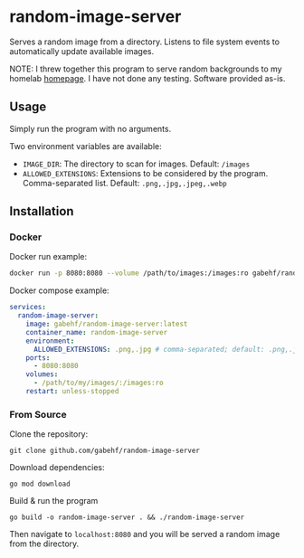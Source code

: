 # random-image-server
Serves a random image from a directory. Listens to file system events to automatically update available images.

NOTE: I threw together this program to serve random backgrounds to my homelab [homepage](https://gethomepage.dev/). I have not done any testing. Software provided as-is.

## Usage
Simply run the program with no arguments.

Two environment variables are available:
- `IMAGE_DIR`: The directory to scan for images. Default: `/images`
- `ALLOWED_EXTENSIONS`: Extensions to be considered by the program. Comma-separated list. Default: `.png,.jpg,.jpeg,.webp`

## Installation
### Docker
Docker run example:
```bash
docker run -p 8080:8080 --volume /path/to/images:/images:ro gabehf/random-image-server
```

Docker compose example:
```yaml
services:
  random-image-server:
    image: gabehf/random-image-server:latest
    container_name: random-image-server
    environment:
      ALLOWED_EXTENSIONS: .png,.jpg # comma-separated; default: .png,.jpg,.jpeg,.webp
    ports:
      - 8080:8080
    volumes:
      - /path/to/my/images/:/images:ro
    restart: unless-stopped

```

### From Source
Clone the repository:
```
git clone github.com/gabehf/random-image-server
```

Download dependencies:
```
go mod download
```

Build & run the program
```
go build -o random-image-server . && ./random-image-server
```

Then navigate to `localhost:8080` and you will be served a random image from the directory.
